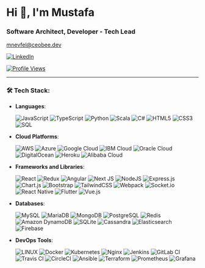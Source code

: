<h1 align="left">Hi 👋, I'm Mustafa</h1>
<h3 align="left">Software Architect, Developer - Tech Lead</h3>

<p align="left">
  <a href="mailto:mnevfel@ceobee.dev">mnevfel@ceobee.dev</a>
</p>

<p align="left">
  <a href="https://linkedin.com/in/mnevfel" target="blank">
    <img src="https://img.shields.io/badge/LinkedIn-%230077B5.svg?logo=linkedin&logoColor=white" alt="LinkedIn" />
  </a>
</p>

<p align="left">
  <a href="https://visitcount.itsvg.in" target="blank">
    <img src="https://visitcount.itsvg.in/api?id=mnevfel&icon=0&color=5" alt="Profile Views" />
  </a>
</p>

---

### 🛠 Tech Stack:
- **Languages**: 

  ![JavaScript](https://img.shields.io/badge/javascript-%23323330.svg?style=for-the-badge&logo=javascript&logoColor=%23F7DF1E) 
  ![TypeScript](https://img.shields.io/badge/typescript-%23007ACC.svg?style=for-the-badge&logo=typescript&logoColor=white) 
  ![Python](https://img.shields.io/badge/python-%2338ACEC.svg?style=for-the-badge&logo=python&logoColor=white) 
  ![Scala](https://img.shields.io/badge/scala-%23DC322F.svg?style=for-the-badge&logo=scala&logoColor=white) 
  ![C#](https://img.shields.io/badge/c%23-%23239120.svg?style=for-the-badge&logo=c-sharp&logoColor=white) 
  ![HTML5](https://img.shields.io/badge/html5-%23E34F26.svg?style=for-the-badge&logo=html5&logoColor=white) 
  ![CSS3](https://img.shields.io/badge/css3-%231572B6.svg?style=for-the-badge&logo=css3&logoColor=white) 
  ![SQL](https://img.shields.io/badge/SQL-%23479E2F.svg?style=for-the-badge&logo=sql&logoColor=white)

- **Cloud Platforms**: 

  ![AWS](https://img.shields.io/badge/AWS-%23FF9900.svg?style=for-the-badge&logo=amazon-aws&logoColor=white) 
  ![Azure](https://img.shields.io/badge/azure-%230072C6.svg?style=for-the-badge&logo=azure-devops&logoColor=white) 
  ![Google Cloud](https://img.shields.io/badge/Google%20Cloud-%234285F4.svg?style=for-the-badge&logo=google-cloud&logoColor=white) 
  ![IBM Cloud](https://img.shields.io/badge/IBM%20Cloud-%23004C93.svg?style=for-the-badge&logo=ibm-cloud&logoColor=white) 
  ![Oracle Cloud](https://img.shields.io/badge/Oracle%20Cloud-%23FF6F00.svg?style=for-the-badge&logo=oracle&logoColor=white) 
  ![DigitalOcean](https://img.shields.io/badge/DigitalOcean-%23002D72.svg?style=for-the-badge&logo=digitalocean&logoColor=white) 
  ![Heroku](https://img.shields.io/badge/Heroku-%23430098.svg?style=for-the-badge&logo=heroku&logoColor=white) 
  ![Alibaba Cloud](https://img.shields.io/badge/Alibaba%20Cloud-%23FF6A00.svg?style=for-the-badge&logo=alibaba-cloud&logoColor=white)

- **Frameworks and Libraries**: 

  ![React](https://img.shields.io/badge/react-%2320232a.svg?style=for-the-badge&logo=react&logoColor=%2361DAFB) 
  ![Redux](https://img.shields.io/badge/redux-%23593d88.svg?style=for-the-badge&logo=redux&logoColor=white) 
  ![Angular](https://img.shields.io/badge/angular-%23DD0031.svg?style=for-the-badge&logo=angular&logoColor=white)
  ![Next JS](https://img.shields.io/badge/Next-black?style=for-the-badge&logo=next.js&logoColor=white) 
  ![NodeJS](https://img.shields.io/badge/node.js-6DA55F?style=for-the-badge&logo=node.js&logoColor=white) 
  ![Express.js](https://img.shields.io/badge/express.js-%23404d59.svg?style=for-the-badge&logo=express&logoColor=%2361DAFB) 
  ![Chart.js](https://img.shields.io/badge/chart.js-F5788D.svg?style=for-the-badge&logo=chart.js&logoColor=white) 
  ![Bootstrap](https://img.shields.io/badge/bootstrap-%23563D7C.svg?style=for-the-badge&logo=bootstrap&logoColor=white) 
  ![TailwindCSS](https://img.shields.io/badge/tailwindcss-%2338B2AC.svg?style=for-the-badge&logo=tailwind-css&logoColor=white) 
  ![Webpack](https://img.shields.io/badge/webpack-%238DD6F9.svg?style=for-the-badge&logo=webpack&logoColor=black)
  ![Socket.io](https://img.shields.io/badge/Socket.io-black?style=for-the-badge&logo=socket.io&badgeColor=010101)
  ![React Native](https://img.shields.io/badge/react_native-%2320232a.svg?style=for-the-badge&logo=react&logoColor=%2361DAFB) 
  ![Flutter](https://img.shields.io/badge/Flutter-%23025682.svg?style=for-the-badge&logo=flutter&logoColor=white)
  ![Vue.js](https://img.shields.io/badge/vue.js-%234FC08D.svg?style=for-the-badge&logo=vue.js&logoColor=white)

- **Databases**: 

  ![MySQL](https://img.shields.io/badge/mysql-%2300f.svg?style=for-the-badge&logo=mysql&logoColor=white) 
  ![MariaDB](https://img.shields.io/badge/MariaDB-003545?style=for-the-badge&logo=mariadb&logoColor=white) 
  ![MongoDB](https://img.shields.io/badge/MongoDB-%234ea94b.svg?style=for-the-badge&logo=mongodb&logoColor=white) 
  ![PostgreSQL](https://img.shields.io/badge/postgres-%23316192.svg?style=for-the-badge&logo=postgresql&logoColor=white) 
  ![Redis](https://img.shields.io/badge/redis-%23DD0031.svg?style=for-the-badge&logo=redis&logoColor=white) 
  ![Amazon DynamoDB](https://img.shields.io/badge/Amazon%20DynamoDB-4053D6?style=for-the-badge&logo=Amazon%20DynamoDB&logoColor=white) 
  ![SQLite](https://img.shields.io/badge/sqlite-%2307405f.svg?style=for-the-badge&logo=sqlite&logoColor=white) 
  ![Cassandra](https://img.shields.io/badge/cassandra-%234B5D68.svg?style=for-the-badge&logo=apache-cassandra&logoColor=white)
  ![Elasticsearch](https://img.shields.io/badge/elasticsearch-%2300556F.svg?style=for-the-badge&logo=elasticsearch&logoColor=white)
  ![Firebase](https://img.shields.io/badge/firebase-%23039BE5.svg?style=for-the-badge&logo=firebase)

- **DevOps Tools**: 

  ![LINUX](https://img.shields.io/badge/Linux-FCC624?style=for-the-badge&logo=linux&logoColor=black) 
  ![Docker](https://img.shields.io/badge/docker-%230db7ed.svg?style=for-the-badge&logo=docker&logoColor=white) 
  ![Kubernetes](https://img.shields.io/badge/kubernetes-%23326ce5.svg?style=for-the-badge&logo=kubernetes&logoColor=white) 
  ![Nginx](https://img.shields.io/badge/nginx-%23009639.svg?style=for-the-badge&logo=nginx&logoColor=white)
  ![Jenkins](https://img.shields.io/badge/jenkins-%232C5263.svg?style=for-the-badge&logo=jenkins&logoColor=white)
  ![GitLab CI](https://img.shields.io/badge/GitLabCI-%23181717.svg?style=for-the-badge&logo=gitlab&logoColor=white)
  ![Travis CI](https://img.shields.io/badge/travisCI-%232B2F33.svg?style=for-the-badge&logo=travis-ci&logoColor=white)
  ![CircleCI](https://img.shields.io/badge/CircleCI-%23161616.svg?style=for-the-badge&logo=circleci&logoColor=white)
  ![Ansible](https://img.shields.io/badge/ansible-%231A1918.svg?style=for-the-badge&logo=ansible&logoColor=white)
  ![Terraform](https://img.shields.io/badge/terraform-%235835CC.svg?style=for-the-badge&logo=terraform&logoColor=white)
  ![Prometheus](https://img.shields.io/badge/prometheus-%2343495E.svg?style=for-the-badge&logo=prometheus&logoColor=white)
  ![Grafana](https://img.shields.io/badge/grafana-F46800.svg?style=for-the-badge&logo=grafana&logoColor=white)

